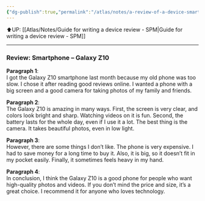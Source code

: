 ```yaml
---
{"dg-publish":true,"permalink":"/atlas/notes/a-review-of-a-device-smartphone/","noteIcon":""}
---
```


⬆️UP: [[Atlas/Notes/Guide for writing a device review - SPM\|Guide for writing a device review - SPM]]

---
### Review: **Smartphone – Galaxy Z10**

**Paragraph 1**:  
I got the Galaxy Z10 smartphone last month because my old phone was too slow. I chose it after reading good reviews online. I wanted a phone with a big screen and a good camera for taking photos of my family and friends.

**Paragraph 2**:  
The Galaxy Z10 is amazing in many ways. First, the screen is very clear, and colors look bright and sharp. Watching videos on it is fun. Second, the battery lasts for the whole day, even if I use it a lot. The best thing is the camera. It takes beautiful photos, even in low light.

**Paragraph 3**:  
However, there are some things I don’t like. The phone is very expensive. I had to save money for a long time to buy it. Also, it is big, so it doesn’t fit in my pocket easily. Finally, it sometimes feels heavy in my hand.

**Paragraph 4**:  
In conclusion, I think the Galaxy Z10 is a good phone for people who want high-quality photos and videos. If you don’t mind the price and size, it’s a great choice. I recommend it for anyone who loves technology.